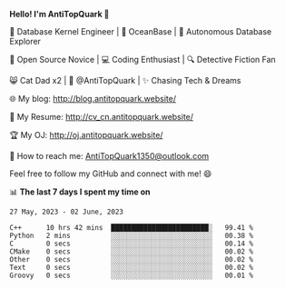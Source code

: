 
**Hello! I'm AntiTopQuark 👋**

🔧 Database Kernel Engineer | 🌊 OceanBase | 🤖 Autonomous Database Explorer

🌱 Open Source Novice | 💻 Coding Enthusiast | 🔍 Detective Fiction Fan

😸 Cat Dad x2 | 🎉 @AntiTopQuark | ✨ Chasing Tech & Dreams

🌐 My blog: http://blog.antitopquark.website/

📄 My Resume: http://cv_cn.antitopquark.website/

🏆 My OJ: http://oj.antitopquark.website/

📧 How to reach me: AntiTopQuark1350@outlook.com

Feel free to follow my GitHub and connect with me! 😄

📊 **The last 7 days I spent my time on** 

<!--START_SECTION:waka-->
```text
27 May, 2023 - 02 June, 2023

C++      10 hrs 42 mins  ████████████████████████░   99.41 % 
Python   2 mins          ░░░░░░░░░░░░░░░░░░░░░░░░░   00.38 % 
C        0 secs          ░░░░░░░░░░░░░░░░░░░░░░░░░   00.14 % 
CMake    0 secs          ░░░░░░░░░░░░░░░░░░░░░░░░░   00.02 % 
Other    0 secs          ░░░░░░░░░░░░░░░░░░░░░░░░░   00.02 % 
Text     0 secs          ░░░░░░░░░░░░░░░░░░░░░░░░░   00.02 % 
Groovy   0 secs          ░░░░░░░░░░░░░░░░░░░░░░░░░   00.01 %
```
<!--END_SECTION:waka-->


